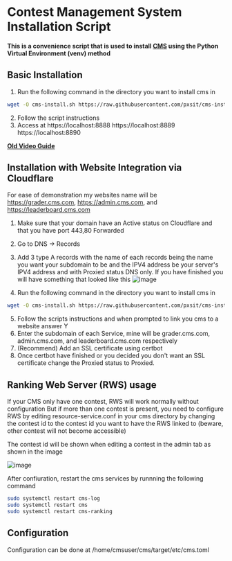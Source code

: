 Contest Management System Installation Script
=============================================
**This is a convenience script that is used to install [CMS](http://cms-dev.github.io/) using the Python Virtual Environment (venv) method**

Basic Installation
------------------
1. Run the following command in the directory you want to install cms in
```bash
wget -O cms-install.sh https://raw.githubusercontent.com/pxsit/cms-install-script/refs/heads/main/cms-install.sh && bash cms-install.sh && rm cms-install.sh
```
2. Follow the script instructions
3. Access at https://localhost:8888 https://localhost:8889 https://localhost:8890

**[Old Video Guide](https://youtu.be/FsDi3x_EY8A)**

Installation with Website Integration via Cloudflare
----------------------------------------------------
For ease of demonstration my websites name will be https://grader.cms.com, https://admin.cms.com, and https://leaderboard.cms.com
1. Make sure that your domain have an Active status on Cloudflare and that you have port 443,80 Forwarded
2. Go to DNS -> Records
3. Add 3 type A records with the name of each records being the name you want your subdomain to be and the IPV4 address be your server's IPV4 address and with Proxied status DNS only.
If you have finished you will have something that looked like this
![image](https://github.com/user-attachments/assets/488c98cb-9625-4aa4-a9da-c65b63d31a64)

4. Run the following command in the directory you want to install cms in
```bash
wget -O cms-install.sh https://raw.githubusercontent.com/pxsit/cms-install-script/refs/heads/main/cms-install.sh && bash cms-install.sh && rm cms-install.sh
```
5. Follow the scripts instructions and when prompted to link you cms to a website answer Y
6. Enter the subdomain of each Service, mine will be grader.cms.com, admin.cms.com, and leaderboard.cms.com respectively
7. (Recommend) Add an SSL certificate using certbot
8. Once certbot have finished or you decided you don't want an SSL certificate change the Proxied status to Proxied.

Ranking Web Server (RWS) usage
------------------------------
If your CMS only have one contest, RWS will work normally without configuration
But if more than one contest is present, you need to configure RWS by editing resource-service.conf in your cms directory
by changing the contest id to the contest id you want to have the RWS linked to (beware, other contest will not become accessible)

The contest id will be shown when editing a contest in the admin tab as shown in the image

![image](https://github.com/user-attachments/assets/55967026-0c1d-474c-8c92-8e9c783c0b8a)

After confiuration, restart the cms services by runnning the following command
```bash
sudo systemctl restart cms-log
sudo systemctl restart cms
sudo systemctl restart cms-ranking
```

Configuration
-------------
Configuration can be done at /home/cmsuser/cms/target/etc/cms.toml 
